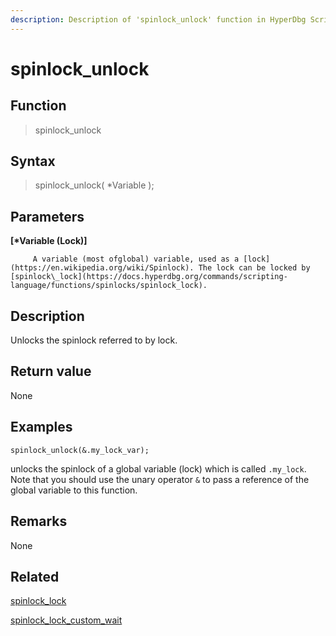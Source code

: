 ```yaml
---
description: Description of 'spinlock_unlock' function in HyperDbg Scripts
---
```


# spinlock_unlock

## Function

> spinlock_unlock

## Syntax

> spinlock_unlock( \*Variable );

## Parameters

**\[\*Variable (Lock)]**

```
     A variable (most ofglobal) variable, used as a [lock](https://en.wikipedia.org/wiki/Spinlock). The lock can be locked by [spinlock\_lock](https://docs.hyperdbg.org/commands/scripting-language/functions/spinlocks/spinlock_lock).
```

## Description

Unlocks the spinlock referred to by lock.

## Return value

None

## Examples

`spinlock_unlock(&.my_lock_var);`

unlocks the spinlock of a global variable (lock) which is called `.my_lock`. Note that you should use the unary operator `&` to pass a reference of the global variable to this function.

## **Remarks**

None

## Related

[spinlock_lock](https://docs.hyperdbg.org/commands/scripting-language/functions/spinlocks/spinlock_lock)

[spinlock_lock_custom_wait](https://docs.hyperdbg.org/commands/scripting-language/functions/spinlocks/spinlock_lock_custom_wait)
